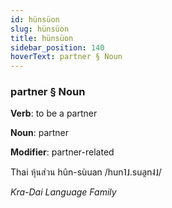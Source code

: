 ```yaml
---
id: hünsüon
slug: hünsüon
title: hünsüon
sidebar_position: 140
hoverText: partner § Noun
---
```


### partner § Noun

**Verb**: to be a partner

**Noun**: partner

**Modifier**: partner-related

Thai หุ้นส่วน hûn-sùuan /hun˥˩.sua̯n˨˩/

*Kra-Dai Language Family*